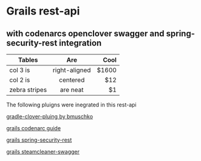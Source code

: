 # Grails rest-api 
## with codenarcs openclover swagger and spring-security-rest integration

| Tables        | Are           |Cool  |
| ------------- |:-------------:| -----:|
| col 3 is      | right-aligned | $1600 |
| col 2 is      | centered      |   $12 |
| zebra stripes | are neat      |    $1 

The following pluigns were inegrated in this rest-api

[gradle-clover-pluing by bmuschko][1]

[grails codenarc guide][2]

[grails spring-security-rest][3]

[grails steamcleaner-swagger][4]

[1]: https://github.com/bmuschko/gradle-clover-plugin
[2]: https://guides.grails.org/grails-codenarc/guide/index.html
[3]: https://plugins.grails.org/plugin/grails/spring-security-rest
[4]: https://github.com/steamcleaner/swagger-grails
